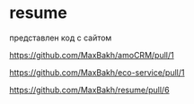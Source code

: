 # resume

 представлен код с сайтом

https://github.com/MaxBakh/amoCRM/pull/1

https://github.com/MaxBakh/eco-service/pull/1

https://github.com/MaxBakh/resume/pull/6

<!-- https://github.com/MaxBakh/resume/pull/4

https://github.com/MaxBakh/resume/pull/5
 -->



